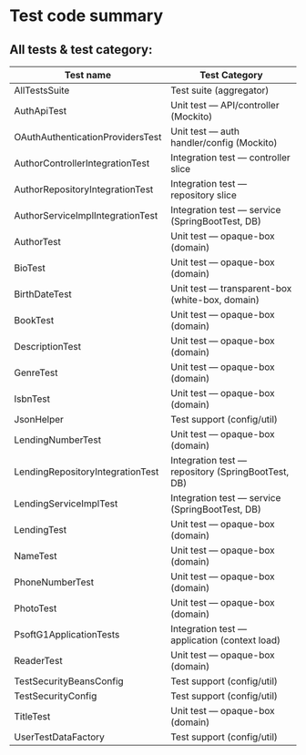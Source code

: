 # Test code summary

## All tests & test category:

| Test name                             | Test Category                                      |
|---------------------------------------|----------------------------------------------------|
| AllTestsSuite                         | Test suite (aggregator)                            |
| AuthApiTest                           | Unit test — API/controller (Mockito)               |
| OAuthAuthenticationProvidersTest      | Unit test — auth handler/config (Mockito)          |
| AuthorControllerIntegrationTest       | Integration test — controller slice                |
| AuthorRepositoryIntegrationTest       | Integration test — repository slice                |
| AuthorServiceImplIntegrationTest      | Integration test — service (SpringBootTest, DB)    |
| AuthorTest                            | Unit test — opaque-box (domain)                    |
| BioTest                               | Unit test — opaque-box (domain)                    |
| BirthDateTest                         | Unit test — transparent-box (white-box, domain)    |
| BookTest                              | Unit test — opaque-box (domain)                    |
| DescriptionTest                       | Unit test — opaque-box (domain)                    |
| GenreTest                             | Unit test — opaque-box (domain)                    |
| IsbnTest                              | Unit test — opaque-box (domain)                    |
| JsonHelper                            | Test support (config/util)                         |
| LendingNumberTest                     | Unit test — opaque-box (domain)                    |
| LendingRepositoryIntegrationTest      | Integration test — repository (SpringBootTest, DB) |
| LendingServiceImplTest                | Integration test — service (SpringBootTest, DB)    |
| LendingTest                           | Unit test — opaque-box (domain)                    |
| NameTest                              | Unit test — opaque-box (domain)                    |
| PhoneNumberTest                       | Unit test — opaque-box (domain)                    |
| PhotoTest                             | Unit test — opaque-box (domain)                    |
| PsoftG1ApplicationTests               | Integration test — application (context load)      |
| ReaderTest                            | Unit test — opaque-box (domain)                    |
| TestSecurityBeansConfig               | Test support (config/util)                         |
| TestSecurityConfig                    | Test support (config/util)                         |
| TitleTest                             | Unit test — opaque-box (domain)                    |
| UserTestDataFactory                   | Test support (config/util)                         |
